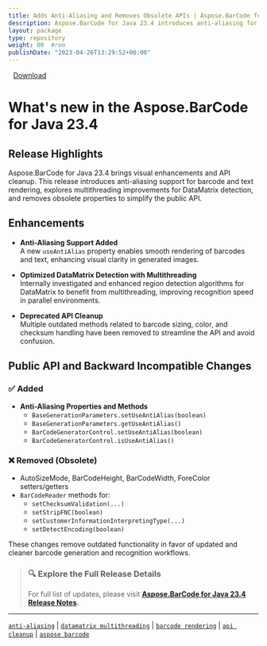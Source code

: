 ```yaml
---
title: Adds Anti-Aliasing and Removes Obsolete APIs | Aspose.BarCode for Java 23.4
description: Aspose.BarCode for Java 23.4 introduces anti-aliasing for barcode rendering, optimizes multithreaded detection, and removes deprecated API properties.
layout: package
type: repository
weight: 00	#rem
publishDate: "2023-04-26T13:29:52+00:00"
---
```


<div class="downloadandnotes">
<a title="Download Zip Package of Aspose.BarCode v23.4" href="https://releases.aspose.com/java/repo/com/aspose/aspose-barcode/23.4/aspose-barcode-23.4-java.zip" class="btn btn-primary dwnam3"><i class="glyphicon glyphicon-download-alt" style="padding-right:10px"></i> Download</a></div>

# What's new in the Aspose.BarCode for Java 23.4

## Release Highlights

Aspose.BarCode for Java 23.4 brings visual enhancements and API cleanup. This release introduces anti-aliasing support for barcode and text rendering, explores multithreading improvements for DataMatrix detection, and removes obsolete properties to simplify the public API.

## Enhancements

- **Anti-Aliasing Support Added**  
  A new `useAntiAlias` property enables smooth rendering of barcodes and text, enhancing visual clarity in generated images.

- **Optimized DataMatrix Detection with Multithreading**  
  Internally investigated and enhanced region detection algorithms for DataMatrix to benefit from multithreading, improving recognition speed in parallel environments.

- **Deprecated API Cleanup**  
  Multiple outdated methods related to barcode sizing, color, and checksum handling have been removed to streamline the API and avoid confusion.

## Public API and Backward Incompatible Changes

### ✅ Added

- **Anti-Aliasing Properties and Methods**  
  - `BaseGenerationParameters.setUseAntiAlias(boolean)`  
  - `BaseGenerationParameters.getUseAntiAlias()`  
  - `BarCodeGeneratorControl.setUseAntiAlias(boolean)`  
  - `BarCodeGeneratorControl.isUseAntiAlias()`

### ❌ Removed (Obsolete)

- AutoSizeMode, BarCodeHeight, BarCodeWidth, ForeColor setters/getters  
- `BarCodeReader` methods for:
  - `setChecksumValidation(...)`  
  - `setStripFNC(boolean)`  
  - `setCustomerInformationInterpretingType(...)`  
  - `setDetectEncoding(boolean)`  

These changes remove outdated functionality in favor of updated and cleaner barcode generation and recognition workflows.

> ### 🔍 Explore the Full Release Details
>
> For full list of updates, please visit **[Aspose.BarCode for Java 23.4 Release Notes](https://releases.aspose.com/barcode/java/release-notes/2023/aspose-barcode-for-java-23-4-release-notes/).**

---

[`anti-aliasing`](https://search.aspose.com/q/anti-aliasing.html) | [`datamatrix multithreading`](https://search.aspose.com/q/datamatrix-multithreading.html) | [`barcode rendering`](https://search.aspose.com/q/barcode-rendering.html) | [`api cleanup`](https://search.aspose.com/q/api-cleanup.html) | [`aspose barcode`](https://search.aspose.com/q/aspose-barcode.html)
